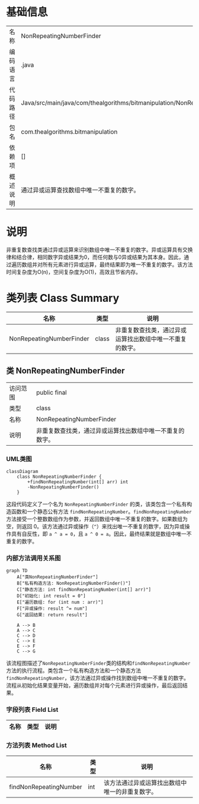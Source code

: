 # 基础信息

|      |      |
|------|------|
| 名称 | NonRepeatingNumberFinder |
| 编码语言 | .java |
| 代码路径 | Java/src/main/java/com/thealgorithms/bitmanipulation/NonRepeatingNumberFinder.java |
| 包名 | com.thealgorithms.bitmanipulation |
| 依赖项 | [] |
| 概述说明 | 通过异或运算查找数组中唯一不重复的数字。 |

# 说明

非重复数查找类通过异或运算来识别数组中唯一不重复的数字。异或运算具有交换律和结合律，相同数字异或结果为0，而任何数与0异或结果为其本身。因此，通过遍历数组并对所有元素进行异或运算，最终结果即为唯一不重复的数字。该方法时间复杂度为O(n)，空间复杂度为O(1)，高效且节省内存。

# 类列表 Class Summary

| 名称   | 类型  | 说明 |
|-------|------|-------------|
| NonRepeatingNumberFinder | class | 非重复数查找类，通过异或运算找出数组中唯一不重复的数字。 |



## 类 NonRepeatingNumberFinder

|      |      |
|------|------|
| 访问范围 | public final |
| 类型 | class |
| 名称 | NonRepeatingNumberFinder |
| 说明 | 非重复数查找类，通过异或运算找出数组中唯一不重复的数字。 |


### UML类图

```mermaid
classDiagram
    class NonRepeatingNumberFinder {
        +findNonRepeatingNumber(int[] arr) int
        -NonRepeatingNumberFinder()
    }
```

这段代码定义了一个名为 `NonRepeatingNumberFinder` 的类，该类包含一个私有构造函数和一个静态公有方法 `findNonRepeatingNumber`。`findNonRepeatingNumber` 方法接受一个整数数组作为参数，并返回数组中唯一不重复的数字。如果数组为空，则返回 0。该方法通过异或操作（`^`）来找出唯一不重复的数字，因为异或操作具有自反性，即 `a ^ a = 0`，且 `a ^ 0 = a`。因此，最终结果就是数组中唯一不重复的数字。


### 内部方法调用关系图

```mermaid
graph TD
    A["类NonRepeatingNumberFinder"]
    B["私有构造方法: NonRepeatingNumberFinder()"]
    C["静态方法: int findNonRepeatingNumber(int[] arr)"]
    D["初始化: int result = 0"]
    E["遍历数组: for (int num : arr)"]
    F["异或操作: result ^= num"]
    G["返回结果: return result"]

    A --> B
    A --> C
    C --> D
    C --> E
    E --> F
    C --> G
```

该流程图描述了`NonRepeatingNumberFinder`类的结构和`findNonRepeatingNumber`方法的执行流程。类包含一个私有构造方法和一个静态方法`findNonRepeatingNumber`，该方法通过异或操作找到数组中唯一不重复的数字。流程从初始化结果变量开始，遍历数组并对每个元素进行异或操作，最后返回结果。

### 字段列表 Field List

| 名称  | 类型  | 说明 |
|-------|-------|------|

### 方法列表 Method List

| 名称  | 类型  | 说明 |
|-------|-------|------|
| findNonRepeatingNumber | int | 该方法通过异或运算找出数组中唯一的非重复数字。 |





